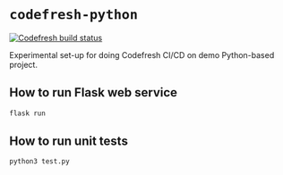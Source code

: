 # `codefresh-python`

[![Codefresh build status]( https://g.codefresh.io/api/badges/pipeline/guangie88/guangie88%2Fcodefresh-python%2Fcodefresh-python-test?branch=master&key=eyJhbGciOiJIUzI1NiJ9.NWM4MjcyMzg3Y2NkOTUzZTcxM2RiMjRl.cTJ8XB8rM4mRl2LmZBHaIVZ92MxdGgb7Mmib1jt8o4E&type=cf-1)]( https://g.codefresh.io/pipelines/codefresh-python-test/builds?repoOwner=guangie88&repoName=codefresh-python&serviceName=guangie88%2Fcodefresh-python&filter=trigger:build~Build;branch:master;pipeline:5c87a9774cdef23f41f231e4~codefresh-python-test)

Experimental set-up for doing Codefresh CI/CD on demo Python-based project.

## How to run Flask web service

```bash
flask run
```

## How to run unit tests

```bash
python3 test.py
```
